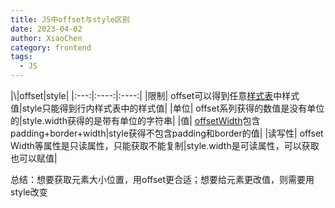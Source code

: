 ```yaml
---
title: JS中offset与style区别
date: 2023-04-02
author: XiaoChen
category: frontend
tags:
  - JS
---
```


|\\|offset|style|
|:---:|:----:|:----:|
|限制| offset可以得到任意[样式表](https://so.csdn.net/so/search?q=%E6%A0%B7%E5%BC%8F%E8%A1%A8&spm=1001.2101.3001.7020)中样式值|style只能得到行内样式表中的样式值|
|单位| offset系列获得的数值是没有单位的|style.width获得的是带有单位的字符串|
|值| [offsetWidth](https://so.csdn.net/so/search?q=offsetWidth&spm=1001.2101.3001.7020)包含padding+border+width|style获得不包含padding和border的值|
|读写性| offset Width等属性是只读属性，只能获取不能复制|style.width是可读属性，可以获取也可以赋值|

总结：想要获取元素大小位置，用offset更合适；想要给元素更改值，则需要用style改变
